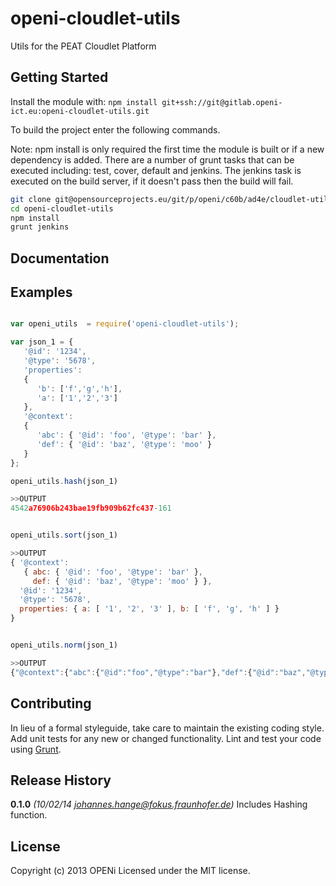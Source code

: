 # openi-cloudlet-utils

Utils for the PEAT Cloudlet Platform

## Getting Started
Install the module with: `npm install git+ssh://git@gitlab.openi-ict.eu:openi-cloudlet-utils.git`

To build the project enter the following commands.

Note: npm install is only required the first time the module is built or if a new dependency is added. There are a number of grunt tasks that can be executed including: test, cover, default and jenkins. The jenkins task is executed on the build server, if it doesn't pass then the build will fail.

```bash
git clone git@opensourceprojects.eu/git/p/openi/c60b/ad4e/cloudlet-utils.git
cd openi-cloudlet-utils
npm install
grunt jenkins
```

## Documentation


## Examples

```javascript

var openi_utils  = require('openi-cloudlet-utils');

var json_1 = {
   '@id': '1234',
   '@type': '5678',
   'properties':
   {
      'b': ['f','g','h'],
      'a': ['1','2','3']
   },
   '@context':
   {
      'abc': { '@id': 'foo', '@type': 'bar' },
      'def': { '@id': 'baz', '@type': 'moo' }
   }
};

openi_utils.hash(json_1)

>>OUTPUT
4542a76906b243bae19fb909b62fc437-161


openi_utils.sort(json_1)

>>OUTPUT
{ '@context':
   { abc: { '@id': 'foo', '@type': 'bar' },
     def: { '@id': 'baz', '@type': 'moo' } },
  '@id': '1234',
  '@type': '5678',
  properties: { a: [ '1', '2', '3' ], b: [ 'f', 'g', 'h' ] }
}


openi_utils.norm(json_1)

>>OUTPUT
{"@context":{"abc":{"@id":"foo","@type":"bar"},"def":{"@id":"baz","@type":"moo"}},"@id":"1234","@type":"5678","properties":{"a":["1","2","3"],"b":["f","g","h"]}}

```

## Contributing
In lieu of a formal styleguide, take care to maintain the existing coding style. Add unit tests for any new or changed functionality. Lint and test your code using [Grunt](http://gruntjs.com/).

## Release History
**0.1.0** *(10/02/14 johannes.hange@fokus.fraunhofer.de)* Includes Hashing function.

## License
Copyright (c) 2013 OPENi
Licensed under the MIT license.
